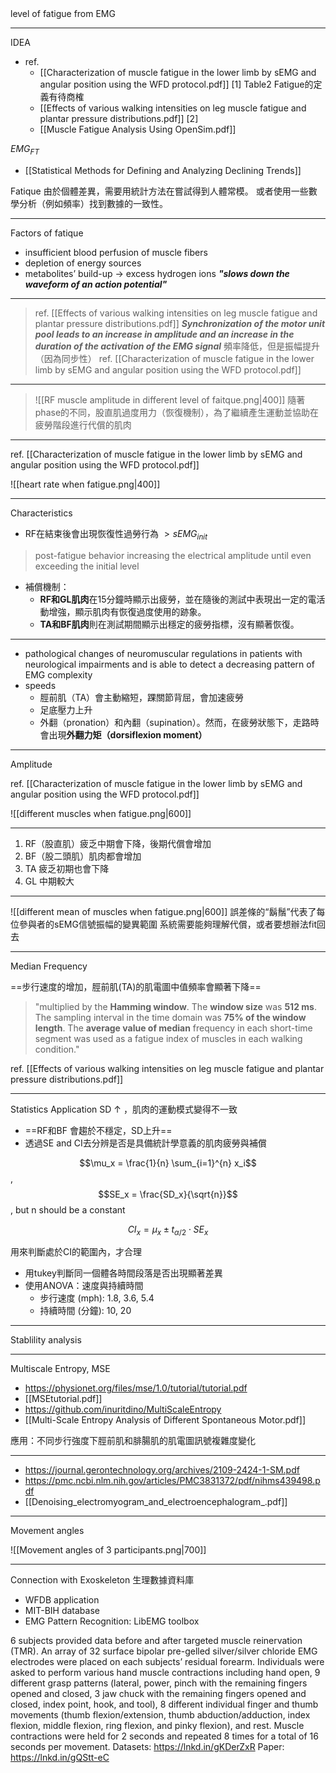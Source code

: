 <style>
    .reveal {
        font-family: 'Times New Roman', '標楷體';
        font-size: 30px;
        text-align: left;
        color: black;
        background-image: url('NTKLab_white bg.png');
        background-size: cover;
        background-position: center;
    }
	.with-border{
		border: 1px solid red;
	}
</style>

<grid drag="70 10" drop="-3 40">
level of fatigue from EMG
<!-- element style="font-size: 40px;align: left; text-align: left;color: white"-->
</grid>

<!-- slide bg="NTKLab_white bg_cover_resize.png"-->

---
IDEA
- ref. 
	- [[Characterization of muscle fatigue in the lower limb by sEMG and angular position using the WFD protocol.pdf]] [1]  Table2 Fatigue的定義有待商榷
	- [[Effects of various walking intensities on leg muscle fatigue and plantar pressure distributions.pdf]] [2]
	- [[Muscle Fatigue Analysis Using OpenSim.pdf]]

$EMG_{FT}$
- [[Statistical Methods for Defining and Analyzing Declining Trends]]

Fatique
由於個體差異，需要用統計方法在嘗試得到人體常模。
或者使用一些數學分析（例如頻率）找到數據的一致性。

---
Factors of fatique
- insufficient blood perfusion of muscle fibers
- depletion of energy sources
- metabolites’ build-up $\rightarrow$ excess hydrogen ions ***"slows down the waveform of an action potential"***

---

>ref. [[Effects of various walking intensities on leg muscle fatigue and plantar pressure distributions.pdf]]
>***Synchronization of the motor unit pool leads to an increase in amplitude and an increase in the duration of the activation of the EMG signal***
>頻率降低，但是振幅提升（因為同步性）
>ref. [[Characterization of muscle fatigue in the lower limb by sEMG and angular position using the WFD protocol.pdf]]

---
>
>![[RF muscle amplitude in different level of faitque.png|400]]
隨著phase的不同，股直肌過度用力（恢復機制），為了繼續產生運動並協助在疲勞階段進行代償的肌肉

---
ref. [[Characterization of muscle fatigue in the lower limb by sEMG and angular position using the WFD protocol.pdf]]

![[heart rate when fatigue.png|400]]

---
Characteristics
- RF在結束後會出現恢復性過勞行為 $> sEMG_{init}$
>post-fatigue behavior increasing the electrical amplitude until even exceeding the initial level
- 補償機制：
	- **RF和GL肌肉**在15分鐘時顯示出疲勞，並在隨後的測試中表現出一定的電活動增強，顯示肌肉有恢復過度使用的跡象。
	- **TA和BF肌肉**則在測試期間顯示出穩定的疲勞指標，沒有顯著恢復。

---
- pathological changes of neuromuscular regulations in patients with neurological impairments and is able to detect a decreasing pattern of EMG complexity
- speeds
	- 脛前肌（TA）會主動縮短，踝關節背屈，會加速疲勞
	- 足底壓力上升
	- 外翻（pronation）和內翻（supination）。然而，在疲勞狀態下，走路時會出現**外翻力矩（dorsiflexion moment）**

---
Amplitude

ref. [[Characterization of muscle fatigue in the lower limb by sEMG and angular position using the WFD protocol.pdf]]

![[different muscles when fatigue.png|600]]

---
1. RF（股直肌）疲乏中期會下降，後期代償會增加
2. BF（股二頭肌）肌肉都會增加
3. TA 疲乏初期也會下降
4. GL 中期較大

---

![[different mean of muscles when fatigue.png|600]]
誤差條的“鬍鬚”代表了每位參與者的sEMG信號振幅的變異範圍
系統需要能夠理解代償，或者要想辦法fit回去

---
Median Frequency

==步行速度的增加，脛前肌(TA)的肌電圖中值頻率會顯著下降==

>"multiplied by the **Hamming window**. The **window size** was **512 ms**. The sampling interval in the time domain was **75% of the window length**. The **average value of median** frequency in each short-time segment was used as a fatigue index of muscles in each walking condition."

ref. [[Effects of various walking intensities on leg muscle fatigue and plantar pressure distributions.pdf]]

---
Statistics Application
SD $\uparrow$ ，肌肉的運動模式變得不一致
- ==RF和BF 會趨於不穩定，SD上升==
- 透過SE and CI去分辨是否是具備統計學意義的肌肉疲勞與補償

$$\mu_x = \frac{1}{n} \sum_{i=1}^{n} x_i$$,
$$SE_x = \frac{SD_x}{\sqrt{n}}$$, but n should be a constant


$$CI_x = \mu_x \pm t_{\alpha/2} \cdot SE_x$$

用來判斷處於CI的範圍內，才合理
- 用tukey判斷同一個體各時間段落是否出現顯著差異
- 使用ANOVA：速度與持續時間
	- 步行速度 (mph): 1.8, 3.6, 5.4
	- 持續時間 (分鐘): 10, 20

---
Stablility analysis

---
Multiscale Entropy, MSE

- https://physionet.org/files/mse/1.0/tutorial/tutorial.pdf
- [[MSEtutorial.pdf]]
- https://github.com/inuritdino/MultiScaleEntropy
- [[Multi-Scale Entropy Analysis of Different Spontaneous Motor.pdf]]

應用：不同步行強度下脛前肌和腓腸肌的肌電圖訊號複雜度變化

---
- https://journal.gerontechnology.org/archives/2109-2424-1-SM.pdf
- https://pmc.ncbi.nlm.nih.gov/articles/PMC3831372/pdf/nihms439498.pdf
- [[Denoising_electromyogram_and_electroencephalogram_.pdf]]

---
Movement angles

![[Movement angles of 3 participants.png|700]]

---
Connection with Exoskeleton
生理數據資料庫
- WFDB application
- MIT-BIH database
- EMG Pattern Recognition: LibEMG toolbox

6 subjects provided data before and after targeted muscle reinervation (TMR). An array of 32 surface bipolar pre-gelled silver/silver chloride EMG electrodes were placed on each subjects’ residual forearm. Individuals were asked to perform various hand muscle contractions including hand open, 9 different grasp patterns (lateral, power, pinch with the remaining fingers opened and closed, 3 jaw chuck with the remaining fingers opened and closed, index point, hook, and tool), 8 different individual finger and thumb movements (thumb flexion/extension, thumb abduction/adduction, index flexion, middle flexion, ring flexion, and pinky flexion), and rest. Muscle contractions were held for 2 seconds and repeated 8 times for a total of 16 seconds per movement.
Datasets: https://lnkd.in/gKDerZxR
Paper: https://lnkd.in/gQStt-eC